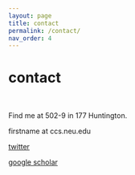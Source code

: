 ```yaml
---
layout: page
title: contact
permalink: /contact/
nav_order: 4
---
```


# contact 
<br/>

Find me at 502-9 in 177 Huntington.

firstname at ccs.neu.edu

[twitter](https://twitter.com/yuxiwu)

[google scholar](https://scholar.google.com/citations?user=RsHO4ykAAAAJ&hl=en)
